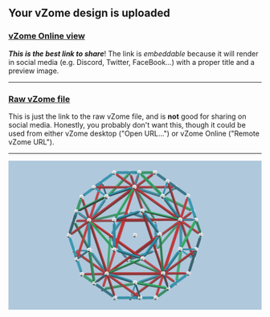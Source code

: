 ## Your vZome design is uploaded

### [vZome Online view][embed]

***This is the best link to share***!  The link is *embeddable* because it will render in social media (e.g. Discord, Twitter, FaceBook...) with a proper title and a preview image.

---

### [Raw vZome file][raw]

This is just the link to the raw vZome file, and is **not** good for
sharing on social media.
Honestly, you probably don't want this, though it could be used from either
vZome desktop ("Open URL...") or vZome Online ("Remote vZome URL").

---

![Image](<Six-axis-as-tensegrity.png>)


[embed]: <https://vzome.com/app/embed.py?url=https://raw.githubusercontent.com/vorth/vzome-sharing/main/2021/07/26/01-44-10-Six-axis-as-tensegrity/Six-axis-as-tensegrity.vZome>
[raw]: <https://raw.githubusercontent.com/vorth/vzome-sharing/main/2021/07/26/01-44-10-Six-axis-as-tensegrity/Six-axis-as-tensegrity.vZome>
